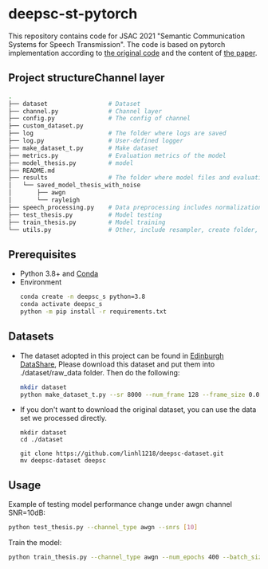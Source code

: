 # deepsc-st-pytorch
This repository contains code for JSAC 2021 "Semantic Communication Systems for Speech Transmission".
The code is based on pytorch implementation according to [the original code](https://github.com/Zhenzi-Weng/DeepSC-S) and the content of [the paper](https://ieeexplore.ieee.org/abstract/document/9450827).
## Project structureChannel layer
```bash
.
├── dataset                 # Dataset
├── channel.py              # Channel layer
├── config.py               # The config of channel
├── custom_dataset.py       
├── log                     # The folder where logs are saved
├── log.py                  # User-defined logger
├── make_dataset_t.py       # Make dataset
├── metrics.py              # Evaluation metrics of the model 
├── model_thesis.py         # model
├── README.md
├── results                 # The folder where model files and evaluation results are saved
│   └── saved_model_thesis_with_noise
│       ├── awgn
│       └── rayleigh
├── speech_processing.py    # Data preprocessing includes normalization, de-normalization, sampling, and de-sampling
├── test_thesis.py          # Model testing
├── train_thesis.py         # Model training
└── utils.py                # Other, include resampler, create folder, ...
```
## Prerequisites
* Python 3.8+ and [Conda](https://www.anaconda.com/)
* Environment
    ```bash
    conda create -n deepsc_s python=3.8
    conda activate deepsc_s
    python -m pip install -r requirements.txt
    ```
## Datasets
* The dataset adopted in this project can be found in [Edinburgh DataShare](https://datashare.ed.ac.uk/handle/10283/2791), Please download this dataset and put them into ./dataset/raw_data folder. Then do the following:
    ```bash
    mkdir dataset
    python make_dataset_t.py --sr 8000 --num_frame 128 --frame_size 0.016 --stride_size 0.016 --save_path ./dataset/deepsc/
    ```
* If you don't want to download the original dataset, you can use the data set we processed directly.
    ```
    mkdir dataset
    cd ./dataset
    
    git clone https://github.com/linhl1218/deepsc-dataset.git
    mv deepsc-dataset deepsc
    ```
## Usage
Example of testing model performance change under awgn channel SNR=10dB:
```bash
python test_thesis.py --channel_type awgn --snrs [10]
```
Train the model:
```bash
python train_thesis.py --channel_type awgn --num_epochs 400 --batch_size 16 --lr 0.001
```


